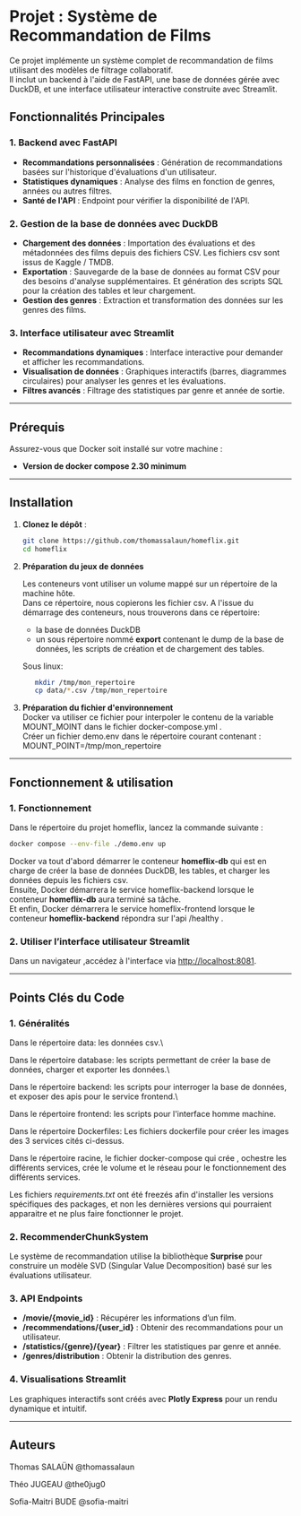 # Projet : Système de Recommandation de Films

Ce projet implémente un système complet de recommandation de films utilisant des modèles de filtrage collaboratif.\
Il inclut un backend à l'aide de FastAPI, une base de données gérée avec DuckDB, et une interface utilisateur interactive construite avec Streamlit.

## Fonctionnalités Principales

### 1. Backend avec FastAPI
- **Recommandations personnalisées** : Génération de recommandations basées sur l'historique d'évaluations d'un utilisateur.
- **Statistiques dynamiques** : Analyse des films en fonction de genres, années ou autres filtres.
- **Santé de l'API** : Endpoint pour vérifier la disponibilité de l'API.

### 2. Gestion de la base de données avec DuckDB
- **Chargement des données** : Importation des évaluations et des métadonnées des films depuis des fichiers CSV. Les fichiers csv sont issus de Kaggle / TMDB.
- **Exportation** : Sauvegarde de la base de données au format CSV pour des besoins d'analyse supplémentaires. Et génération des scripts SQL pour la création des tables et leur chargement.
- **Gestion des genres** : Extraction et transformation des données sur les genres des films.

### 3. Interface utilisateur avec Streamlit
- **Recommandations dynamiques** : Interface interactive pour demander et afficher les recommandations.
- **Visualisation de données** : Graphiques interactifs (barres, diagrammes circulaires) pour analyser les genres et les évaluations.
- **Filtres avancés** : Filtrage des statistiques par genre et année de sortie.

---

## Prérequis

Assurez-vous que Docker soit installé sur votre machine :
- **Version de docker compose 2.30 minimum** 

---

## Installation

1. **Clonez le dépôt** :
   ```bash
   git clone https://github.com/thomassalaun/homeflix.git
   cd homeflix
   ```
2. **Préparation du jeux de données**

   Les conteneurs vont utiliser un volume mappé sur un répertoire de la machine hôte.\
   Dans ce répertoire, nous copierons les fichier csv. A l'issue du démarrage des conteneurs, nous trouverons dans ce répertoire:
   - la base de données DuckDB
   - un sous répertoire nommé **export** contenant le dump de la base de données, les scripts de création et de chargement des tables.

   Sous linux:
   ```bash
      mkdir /tmp/mon_repertoire
      cp data/*.csv /tmp/mon_repertoire
   ```
4. **Préparation du fichier d'environnement**   
   Docker va utiliser ce fichier pour interpoler le contenu de la variable MOUNT_MOINT dans le fichier docker-compose.yml .\
   Créer un fichier demo.env dans le répertoire courant contenant :
    MOUNT_POINT=/tmp/mon_repertoire

---

## Fonctionnement & utilisation

### 1. Fonctionnement

Dans le répertoire du projet homeflix, lancez la commande suivante :
```bash
docker compose --env-file ./demo.env up 
```

Docker va tout d'abord démarrer le conteneur **homeflix-db** qui est en charge de créer la base de données DuckDB, les tables, et charger les données depuis les fichiers csv.\
Ensuite, Docker démarrera le service homeflix-backend lorsque le conteneur **homeflix-db** aura terminé sa tâche.\
Et enfin, Docker démarrera le service homeflix-frontend lorsque le conteneur **homeflix-backend** répondra sur l'api /healthy .

### 2. Utiliser l’interface utilisateur Streamlit
Dans un navigateur ,accédez à l'interface via [http://localhost:8081](http://localhost:8081).

---

## Points Clés du Code

### 1. Généralités
Dans le répertoire data: les données csv.\

Dans le répertoire database: les scripts permettant de créer la base de données, charger et exporter les données.\

Dans le répertoire backend: les scripts pour interroger la base de données, et exposer des apis pour le service frontend.\

Dans le répertoire frontend: les scripts pour l'interface homme machine.

Dans le répertoire Dockerfiles: Les fichiers dockerfile pour créer les images des 3 services cités ci-dessus.

Dans le répertoire racine, le fichier docker-compose qui crée , ochestre les différents services, crée le volume et le réseau pour le fonctionnement des différents services.

Les fichiers **requirements*.txt* ont été freezés afin d'installer les versions spécifiques des packages, et non les dernières versions qui pourraient apparaitre et ne plus faire fonctionner le projet.

### 2. RecommenderChunkSystem
Le système de recommandation utilise la bibliothèque **Surprise** pour construire un modèle SVD (Singular Value Decomposition) basé sur les évaluations utilisateur.

### 3. API Endpoints
- **/movie/{movie_id}** : Récupérer les informations d’un film.
- **/recommendations/{user_id}** : Obtenir des recommandations pour un utilisateur.
- **/statistics/{genre}/{year}** : Filtrer les statistiques par genre et année.
- **/genres/distribution** : Obtenir la distribution des genres.

### 4. Visualisations Streamlit
Les graphiques interactifs sont créés avec **Plotly Express** pour un rendu dynamique et intuitif.

---

## Auteurs

Thomas SALAÜN @thomassalaun

Théo JUGEAU @the0jug0

Sofia-Maitri BUDE @sofia-maitri

